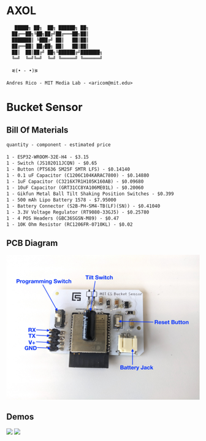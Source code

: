 # AXOL

```
   █████╗ ██╗  ██╗ ██████╗ ██╗     
  ██╔══██╗╚██╗██╔╝██╔═══██╗██║     
  ███████║ ╚███╔╝ ██║   ██║██║     
  ██╔══██║ ██╔██╗ ██║   ██║██║     
  ██║  ██║██╔╝ ██╗╚██████╔╝███████╗
  ╚═╝  ╚═╝╚═╝  ╚═╝ ╚═════╝ ╚══════╝

  ᓬ(• - •)ᕒ

Andres Rico - MIT Media Lab - <aricom@mit.edu>

```

<h1>Bucket Sensor </h1>

<h2>Bill Of Materials</h2>

```
quantity - component - estimated price

1 - ESP32-WROOM-32E-H4 - $3.15
1 - Switch (JS102011JCQN) - $0.65
1 - Button (PTS636 SM25F SMTR LFS) - $0.14140
1 - 0.1 uF Capacitor (C1206C104KARAC7800) - $0.14880	
1 - 1uF Capacitor (C3216X7R1H105K160AB) - $0.09680	
1 - 10uF Capacitor (GRT31CC8YA106ME01L) - $0.20060	
1 - Gikfun Metal Ball Tilt Shaking Position Switches - $0.399
1 - 500 mAh Lipo Battery 1578 - $7.95000	
1 - Battery Connector (S2B-PH-SM4-TB(LF)(SN)) - $0.41040	
1 - 3.3V Voltage Regulator (RT9080-33GJ5) - $0.25780	
1 - 4 POS Headers (GBC36SGSN-M89) - $0.47
1 - 10K Ohm Resistor (RC1206FR-0710KL) - $0.02	

```


<h2>PCB Diagram</h2>

<img src="../../images/bucket_diagram.jpeg">

<h2>Demos</h2>

<img src="../../images/Bucket_zoom.gif">
<img src="../../images/bucket2.gif">
